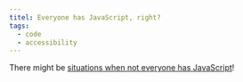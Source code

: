 ```yaml
---
titel: Everyone has JavaScript, right?
tags: 
  - code
  - accessibility
---
```

There might be [situations when not everyone has JavaScript](https://www.kryogenix.org/code/browser/everyonehasjs.html)!